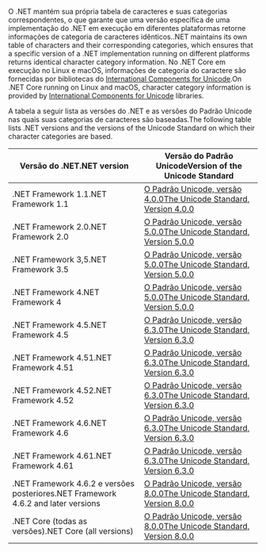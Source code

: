  <span data-ttu-id="25dda-101">O .NET mantém sua própria tabela de caracteres e suas categorias correspondentes, o que garante que uma versão específica de uma implementação do .NET em execução em diferentes plataformas retorne informações de categoria de caracteres idênticos.</span><span class="sxs-lookup"><span data-stu-id="25dda-101">.NET maintains its own table of characters and their corresponding categories, which ensures that a specific version of a .NET implementation running on different platforms returns identical character category information.</span></span> <span data-ttu-id="25dda-102">No .NET Core em execução no Linux e macOS, informações de categoria do caractere são fornecidas por bibliotecas do [International Components for Unicode](http://site.icu-project.org/).</span><span class="sxs-lookup"><span data-stu-id="25dda-102">On .NET Core running on Linux and macOS, character category information is provided by  [International Components for Unicode](http://site.icu-project.org/) libraries.</span></span>
 
 <span data-ttu-id="25dda-103">A tabela a seguir lista as versões do .NET e as versões do Padrão Unicode nas quais suas categorias de caracteres são baseadas.</span><span class="sxs-lookup"><span data-stu-id="25dda-103">The following table lists .NET versions and the versions of the Unicode Standard on which their character categories are based.</span></span>   
  
|<span data-ttu-id="25dda-104">Versão do .NET</span><span class="sxs-lookup"><span data-stu-id="25dda-104">.NET version</span></span>|<span data-ttu-id="25dda-105">Versão do Padrão Unicode</span><span class="sxs-lookup"><span data-stu-id="25dda-105">Version of the Unicode Standard</span></span>|  
|----------------------------|-------------------------------------|  
|<span data-ttu-id="25dda-106">.NET Framework 1.1</span><span class="sxs-lookup"><span data-stu-id="25dda-106">.NET Framework 1.1</span></span>|[<span data-ttu-id="25dda-107">O Padrão Unicode, versão 4.0.0</span><span class="sxs-lookup"><span data-stu-id="25dda-107">The Unicode Standard, Version 4.0.0</span></span>](https://www.unicode.org/versions/Unicode4.0.0/)|  
|<span data-ttu-id="25dda-108">.NET Framework 2.0</span><span class="sxs-lookup"><span data-stu-id="25dda-108">.NET Framework 2.0</span></span>|[<span data-ttu-id="25dda-109">O Padrão Unicode, versão 5.0.0</span><span class="sxs-lookup"><span data-stu-id="25dda-109">The Unicode Standard, Version 5.0.0</span></span>](https://www.unicode.org/versions/Unicode5.0.0)|  
|<span data-ttu-id="25dda-110">.NET Framework 3,5</span><span class="sxs-lookup"><span data-stu-id="25dda-110">.NET Framework 3.5</span></span>|[<span data-ttu-id="25dda-111">O Padrão Unicode, versão 5.0.0</span><span class="sxs-lookup"><span data-stu-id="25dda-111">The Unicode Standard, Version 5.0.0</span></span>](https://www.unicode.org/versions/Unicode5.0.0)|  
|<span data-ttu-id="25dda-112">.NET Framework 4</span><span class="sxs-lookup"><span data-stu-id="25dda-112">.NET Framework 4</span></span>|[<span data-ttu-id="25dda-113">O Padrão Unicode, versão 5.0.0</span><span class="sxs-lookup"><span data-stu-id="25dda-113">The Unicode Standard, Version 5.0.0</span></span>](https://www.unicode.org/versions/Unicode5.0.0)|  
|<span data-ttu-id="25dda-114">.NET Framework 4.5</span><span class="sxs-lookup"><span data-stu-id="25dda-114">.NET Framework 4.5</span></span>|[<span data-ttu-id="25dda-115">O Padrão Unicode, versão 6.3.0</span><span class="sxs-lookup"><span data-stu-id="25dda-115">The Unicode Standard, Version 6.3.0</span></span>](https://www.unicode.org/versions/Unicode6.3.0/)|  
|<span data-ttu-id="25dda-116">.NET Framework 4.51</span><span class="sxs-lookup"><span data-stu-id="25dda-116">.NET Framework 4.51</span></span>|[<span data-ttu-id="25dda-117">O Padrão Unicode, versão 6.3.0</span><span class="sxs-lookup"><span data-stu-id="25dda-117">The Unicode Standard, Version 6.3.0</span></span>](https://www.unicode.org/versions/Unicode6.3.0/)|  
|<span data-ttu-id="25dda-118">.NET Framework 4.52</span><span class="sxs-lookup"><span data-stu-id="25dda-118">.NET Framework 4.52</span></span>|[<span data-ttu-id="25dda-119">O Padrão Unicode, versão 6.3.0</span><span class="sxs-lookup"><span data-stu-id="25dda-119">The Unicode Standard, Version 6.3.0</span></span>](https://www.unicode.org/versions/Unicode6.3.0/)|  
|<span data-ttu-id="25dda-120">.NET Framework 4.6</span><span class="sxs-lookup"><span data-stu-id="25dda-120">.NET Framework 4.6</span></span>|[<span data-ttu-id="25dda-121">O Padrão Unicode, versão 6.3.0</span><span class="sxs-lookup"><span data-stu-id="25dda-121">The Unicode Standard, Version 6.3.0</span></span>](https://www.unicode.org/versions/Unicode6.3.0/)|  
|<span data-ttu-id="25dda-122">.NET Framework 4.61</span><span class="sxs-lookup"><span data-stu-id="25dda-122">.NET Framework 4.61</span></span>|[<span data-ttu-id="25dda-123">O Padrão Unicode, versão 6.3.0</span><span class="sxs-lookup"><span data-stu-id="25dda-123">The Unicode Standard, Version 6.3.0</span></span>](https://www.unicode.org/versions/Unicode6.3.0/)|  
|<span data-ttu-id="25dda-124">.NET Framework 4.6.2 e versões posteriores</span><span class="sxs-lookup"><span data-stu-id="25dda-124">.NET Framework 4.6.2 and later versions</span></span>|[<span data-ttu-id="25dda-125">O Padrão Unicode, versão 8.0.0</span><span class="sxs-lookup"><span data-stu-id="25dda-125">The Unicode Standard, Version 8.0.0</span></span>](https://www.unicode.org/versions/Unicode8.0.0/)|  
|<span data-ttu-id="25dda-126">.NET Core (todas as versões)</span><span class="sxs-lookup"><span data-stu-id="25dda-126">.NET Core (all versions)</span></span>|[<span data-ttu-id="25dda-127">O Padrão Unicode, versão 8.0.0</span><span class="sxs-lookup"><span data-stu-id="25dda-127">The Unicode Standard, Version 8.0.0</span></span>](https://www.unicode.org/versions/Unicode8.0.0/)|
  
